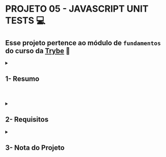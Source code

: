 # PROJETO 05 - JAVASCRIPT UNIT TESTS :computer:

## Esse projeto pertence ao módulo de `fundamentos` do curso da [Trybe](https://www.betrybe.com/) :green_heart:
 
<details>
 
<summary>
  
## 1- Resumo
  
</summary>

Testar nosso aplicativo é extremamente importante para garantir o melhor funcionamento e experiência do usuário. Neste projeto realizei testes unitários utilizando o módulo Jest do NodeJS para verificar o correto funcionamento das funções existentes e das novas funções implementadas. Veja mais abaixo!

  
</details>

#

<details>
 
<summary>
 
## 2- Requisitos

</summary>

### I. Implemente a função average

### II. Implemente os casos de teste para a função numbers

### III. Implemente a função vqv

### IV. Implemente os casos de teste para a função circle

### V. Implemente a função createStudent

### VI. Implemente os casos de teste para a função productDetails

### VII. Implemente as funções calculator e arrayGenerator

### VIII. Implemente a função myCounter

### IX. Implemente os casos de teste para a função getCharacter

### X. Implemente a função createMenu, bem como seus casos de teste

# 

</details>
 
<details>

<summary>

## 3- Nota do Projeto
 
</summary>

## 100% :heavy_check_mark:

![Project-JS-Unit-Tests-Grade](https://github.com/jonnoliveira/trybe-project-05-js-unit-tests/blob/main/image/js-units-tests-grade.png)

</details> 
 
# 


